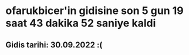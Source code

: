 # ofarukbicer'in gidisine son 5 gun 19 saat 43 dakika 52 saniye kaldi

## Gidis tarihi: 30.09.2022 :(